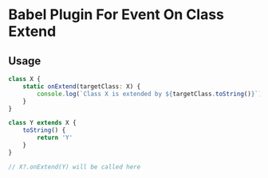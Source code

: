 # Babel Plugin For Event On Class Extend

## Usage

```ts
class X {
	static onExtend(targetClass: X) {
		console.log(`Class X is extended by ${targetClass.toString()}`)
	}
}

class Y extends X {
	toString() {
		return 'Y'
	}
}

// X?.onExtend(Y) will be called here
```
